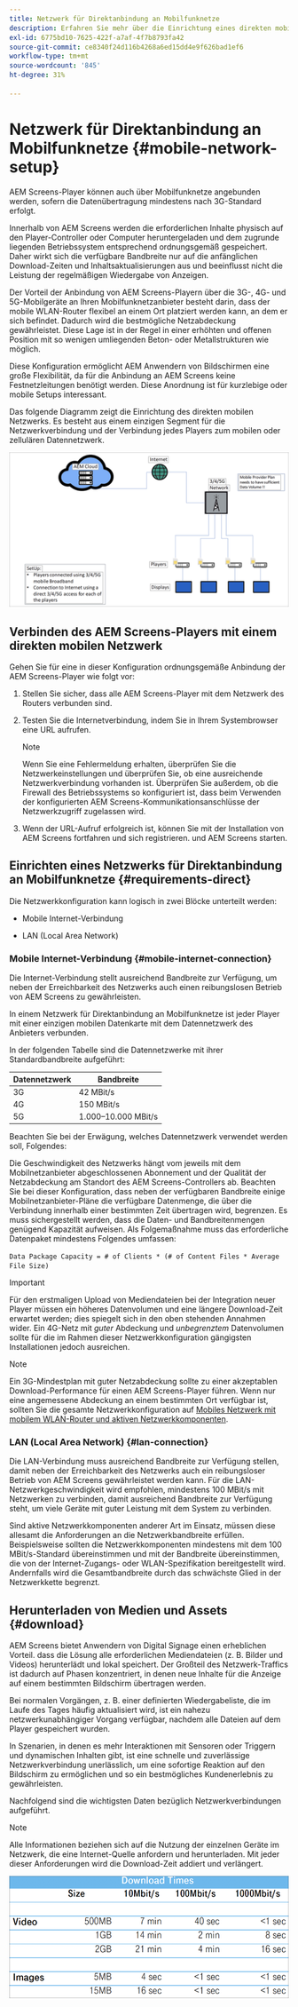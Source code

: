 ```yaml
---
title: Netzwerk für Direktanbindung an Mobilfunknetze
description: Erfahren Sie mehr über die Einrichtung eines direkten mobilen Netzwerks in AEM Screens.
exl-id: 6775bd10-7625-422f-a7af-4f7b8793fa42
source-git-commit: ce8340f24d116b4268a6ed15dd4e9f626bad1ef6
workflow-type: tm+mt
source-wordcount: '845'
ht-degree: 31%

---
```


# Netzwerk für Direktanbindung an Mobilfunknetze {#mobile-network-setup}

AEM Screens-Player können auch über Mobilfunknetze angebunden werden, sofern die Datenübertragung mindestens nach 3G-Standard erfolgt.

Innerhalb von AEM Screens werden die erforderlichen Inhalte physisch auf den Player-Controller oder Computer heruntergeladen und dem zugrunde liegenden Betriebssystem entsprechend ordnungsgemäß gespeichert. Daher wirkt sich die verfügbare Bandbreite nur auf die anfänglichen Download-Zeiten und Inhaltsaktualisierungen aus und beeinflusst nicht die Leistung der regelmäßigen Wiedergabe von Anzeigen.

Der Vorteil der Anbindung von AEM Screens-Playern über die 3G-, 4G- und 5G-Mobilgeräte an Ihren Mobilfunknetzanbieter besteht darin, dass der mobile WLAN-Router flexibel an einem Ort platziert werden kann, an dem er sich befindet. Dadurch wird die bestmögliche Netzabdeckung gewährleistet. Diese Lage ist in der Regel in einer erhöhten und offenen Position mit so wenigen umliegenden Beton- oder Metallstrukturen wie möglich.

Diese Konfiguration ermöglicht AEM Anwendern von Bildschirmen eine große Flexibilität, da für die Anbindung an AEM Screens keine Festnetzleitungen benötigt werden. Diese Anordnung ist für kurzlebige oder mobile Setups interessant.

Das folgende Diagramm zeigt die Einrichtung des direkten mobilen Netzwerks. Es besteht aus einem einzigen Segment für die Netzwerkverbindung und der Verbindung jedes Players zum mobilen oder zellulären Datennetzwerk.

![](/help/using/assets/direct-mobile-1.png)

## Verbinden des AEM Screens-Players mit einem direkten mobilen Netzwerk

Gehen Sie für eine in dieser Konfiguration ordnungsgemäße Anbindung der AEM Screens-Player wie folgt vor:

1. Stellen Sie sicher, dass alle AEM Screens-Player mit dem Netzwerk des Routers verbunden sind.

1. Testen Sie die Internetverbindung, indem Sie in Ihrem Systembrowser eine URL aufrufen.

   >[!NOTE]
   >Wenn Sie eine Fehlermeldung erhalten, überprüfen Sie die Netzwerkeinstellungen und überprüfen Sie, ob eine ausreichende Netzwerkverbindung vorhanden ist. Überprüfen Sie außerdem, ob die Firewall des Betriebssystems so konfiguriert ist, dass beim Verwenden der konfigurierten AEM Screens-Kommunikationsanschlüsse der Netzwerkzugriff zugelassen wird.

1. Wenn der URL-Aufruf erfolgreich ist, können Sie mit der Installation von AEM Screens fortfahren und sich registrieren. und AEM Screens starten.

## Einrichten eines Netzwerks für Direktanbindung an Mobilfunknetze {#requirements-direct}

Die Netzwerkkonfiguration kann logisch in zwei Blöcke unterteilt werden:

* Mobile Internet-Verbindung

* LAN (Local Area Network)

### Mobile Internet-Verbindung {#mobile-internet-connection}

Die Internet-Verbindung stellt ausreichend Bandbreite zur Verfügung, um neben der Erreichbarkeit des Netzwerks auch einen reibungslosen Betrieb von AEM Screens zu gewährleisten.

In einem Netzwerk für Direktanbindung an Mobilfunknetze ist jeder Player mit einer einzigen mobilen Datenkarte mit dem Datennetzwerk des Anbieters verbunden.

In der folgenden Tabelle sind die Datennetzwerke mit ihrer Standardbandbreite aufgeführt:

| Datennetzwerk | Bandbreite |
|--- |--- |
| 3G | 42 MBit/s |
| 4G | 150 MBit/s |
| 5G | 1.000–10.000 MBit/s |

Beachten Sie bei der Erwägung, welches Datennetzwerk verwendet werden soll, Folgendes:

Die Geschwindigkeit des Netzwerks hängt vom jeweils mit dem Mobilnetzanbieter abgeschlossenen Abonnement und der Qualität der Netzabdeckung am Standort des AEM Screens-Controllers ab.
Beachten Sie bei dieser Konfiguration, dass neben der verfügbaren Bandbreite einige Mobilnetzanbieter-Pläne die verfügbare Datenmenge, die über die Verbindung innerhalb einer bestimmten Zeit übertragen wird, begrenzen. Es muss sichergestellt werden, dass die Daten- und Bandbreitenmengen genügend Kapazität aufweisen.
Als Folgemaßnahme muss das erforderliche Datenpaket mindestens Folgendes umfassen:

`Data Package Capacity = # of Clients * (# of Content Files * Average File Size)`


>[!IMPORTANT]
>Für den erstmaligen Upload von Mediendateien bei der Integration neuer Player müssen ein höheres Datenvolumen und eine längere Download-Zeit erwartet werden; dies spiegelt sich in den oben stehenden Annahmen wider. Ein 4G-Netz mit *guter* Abdeckung und *unbegrenztem* Datenvolumen sollte für die im Rahmen dieser Netzwerkkonfiguration gängigsten Installationen jedoch ausreichen.

>[!NOTE]
>Ein 3G-Mindestplan mit guter Netzabdeckung sollte zu einer akzeptablen Download-Performance für einen AEM Screens-Player führen. Wenn nur eine angemessene Abdeckung an einem bestimmten Ort verfügbar ist, sollten Sie die gesamte Netzwerkkonfiguration auf [Mobiles Netzwerk mit mobilem WLAN-Router und aktiven Netzwerkkomponenten](/help/using/mobile-network-router.md).


### LAN (Local Area Network) {#lan-connection}

Die LAN-Verbindung muss ausreichend Bandbreite zur Verfügung stellen, damit neben der Erreichbarkeit des Netzwerks auch ein reibungsloser Betrieb von AEM Screens gewährleistet werden kann. Für die LAN-Netzwerkgeschwindigkeit wird empfohlen, mindestens 100 MBit/s mit Netzwerken zu verbinden, damit ausreichend Bandbreite zur Verfügung steht, um viele Geräte mit guter Leistung mit dem System zu verbinden.

Sind aktive Netzwerkkomponenten anderer Art im Einsatz, müssen diese allesamt die Anforderungen an die Netzwerkbandbreite erfüllen. Beispielsweise sollten die Netzwerkkomponenten mindestens mit dem 100 MBit/s-Standard übereinstimmen und mit der Bandbreite übereinstimmen, die von der Internet-Zugangs- oder WLAN-Spezifikation bereitgestellt wird. Andernfalls wird die Gesamtbandbreite durch das schwächste Glied in der Netzwerkkette begrenzt.

## Herunterladen von Medien und Assets {#download}

AEM Screens bietet Anwendern von Digital Signage einen erheblichen Vorteil. dass die Lösung alle erforderlichen Mediendateien (z. B. Bilder und Videos) herunterlädt und lokal speichert. Der Großteil des Netzwerk-Traffics ist dadurch auf Phasen konzentriert, in denen neue Inhalte für die Anzeige auf einem bestimmten Bildschirm übertragen werden.

Bei normalen Vorgängen, z. B. einer definierten Wiedergabeliste, die im Laufe des Tages häufig aktualisiert wird, ist ein nahezu netzwerkunabhängiger Vorgang verfügbar, nachdem alle Dateien auf dem Player gespeichert wurden.

In Szenarien, in denen es mehr Interaktionen mit Sensoren oder Triggern und dynamischen Inhalten gibt, ist eine schnelle und zuverlässige Netzwerkverbindung unerlässlich, um eine sofortige Reaktion auf den Bildschirm zu ermöglichen und so ein bestmögliches Kundenerlebnis zu gewährleisten.

Nachfolgend sind die wichtigsten Daten bezüglich Netzwerkverbindungen aufgeführt.

>[!NOTE]
>
>Alle Informationen beziehen sich auf die Nutzung der einzelnen Geräte im Netzwerk, die eine Internet-Quelle anfordern und herunterladen. Mit jeder dieser Anforderungen wird die Download-Zeit addiert und verlängert.

![](/help/using/assets/download-times-mobile.png)

